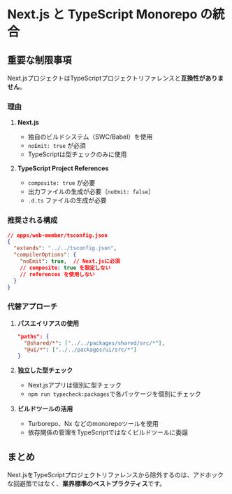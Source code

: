 # Next.js と TypeScript Monorepo の統合

## 重要な制限事項

Next.jsプロジェクトはTypeScriptプロジェクトリファレンスと**互換性がありません**。

### 理由

1. **Next.js**
   - 独自のビルドシステム（SWC/Babel）を使用
   - `noEmit: true` が必須
   - TypeScriptは型チェックのみに使用

2. **TypeScript Project References**
   - `composite: true` が必要
   - 出力ファイルの生成が必要（`noEmit: false`）
   - `.d.ts` ファイルの生成が必要

### 推奨される構成

```json
// apps/web-member/tsconfig.json
{
  "extends": "../../tsconfig.json",
  "compilerOptions": {
    "noEmit": true,  // Next.jsに必須
    // composite: true を設定しない
    // references を使用しない
  }
}
```

### 代替アプローチ

1. **パスエイリアスの使用**
   ```json
   "paths": {
     "@shared/*": ["../../packages/shared/src/*"],
     "@ui/*": ["../../packages/ui/src/*"]
   }
   ```

2. **独立した型チェック**
   - Next.jsアプリは個別に型チェック
   - `npm run typecheck:packages`で各パッケージを個別にチェック

3. **ビルドツールの活用**
   - Turborepo、Nx などのmonorepoツールを使用
   - 依存関係の管理をTypeScriptではなくビルドツールに委譲

## まとめ

Next.jsをTypeScriptプロジェクトリファレンスから除外するのは、アドホックな回避策ではなく、**業界標準のベストプラクティス**です。